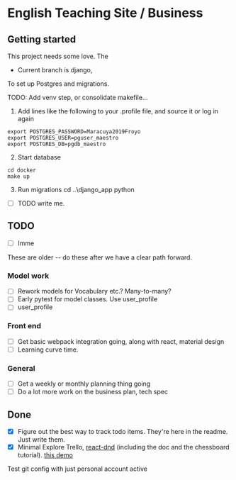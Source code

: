 # English Teaching Site / Business

## Getting started

This project needs some love.  The 

* Current branch is django, 

To set up Postgres and migrations.

TODO:  Add venv step, or consolidate makefile...

1. Add lines like the following to your .profile file, and source it or log in again

```
export POSTGRES_PASSWORD=Maracuya2019Froyo
export POSTGRES_USER=pguser_maestro
export POSTGRES_DB=pgdb_maestro
```

2. Start database
```
cd docker
make up
```

3. Run migrations
cd ..\django_app
python 


- [ ] TODO write me.

## TODO

- [ ] Imme

These are older -- do these after we have a clear path forward.


### Model work

- [ ] Rework models for Vocabulary etc.? Many-to-many?
- [ ] Early pytest for model classes.  Use user_profile
- [ ] user_profile 

### Front end
- [ ] Get basic webpack integration going, along with react, material design
- [ ] Learning curve time.

### General
- [ ] Get a weekly or monthly planning thing going
- [ ] Do a lot more work on the business plan, tech spec

## Done
- [x]  Figure out the best way to track todo items.  They're here in the readme.  Just write them.
- [x] Minimal Explore Trello, [react-dnd](https://github.com/react-dnd/react-dnd) (including the doc and the chessboard tutorial). 
  [this demo](https://codepen.io/DtCarrot/pen/ZpXNja)

Test git config with just personal account active
